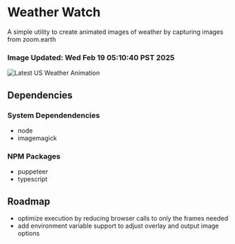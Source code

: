 # Weather Watch

A simple utility to create animated images of weather by capturing images from zoom.earth

### Image Updated: Wed Feb 19 05:10:40 PST 2025

![Latest US Weather Animation](animations/2025-02-19.webp)

## Dependencies
### System Dependendencies
* node
* imagemagick
### NPM Packages
* puppeteer
* typescript

## Roadmap
* optimize execution by reducing browser calls to only the frames needed
* add environment variable support to adjust overlay and output image options
